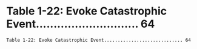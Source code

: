 # Table 1-22: Evoke Catastrophic Event............................. 64

```
Table 1-22: Evoke Catastrophic Event............................. 64
```
